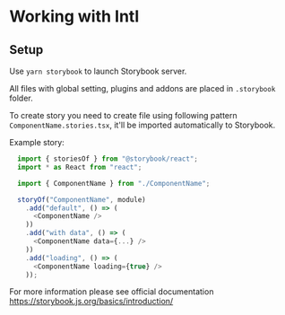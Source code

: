 # Working with Intl

## Setup

Use `yarn storybook` to launch Storybook server.

All files with global setting, plugins and addons are placed in `.storybook` folder.

To create story you need to create file using following pattern `ComponentName.stories.tsx`, it'll
be imported automatically to Storybook.

Example story:

```javascript
  import { storiesOf } from "@storybook/react";
  import * as React from "react";

  import { ComponentName } from "./ComponentName";

  storyOf("ComponentName", module)
    .add("default", () => (
      <ComponentName />
    ))
    .add("with data", () => (
      <ComponentName data={...} />
    ))
    .add("loading", () => (
      <ComponentName loading={true} />
    ));
```

For more information please see official documentation https://storybook.js.org/basics/introduction/
